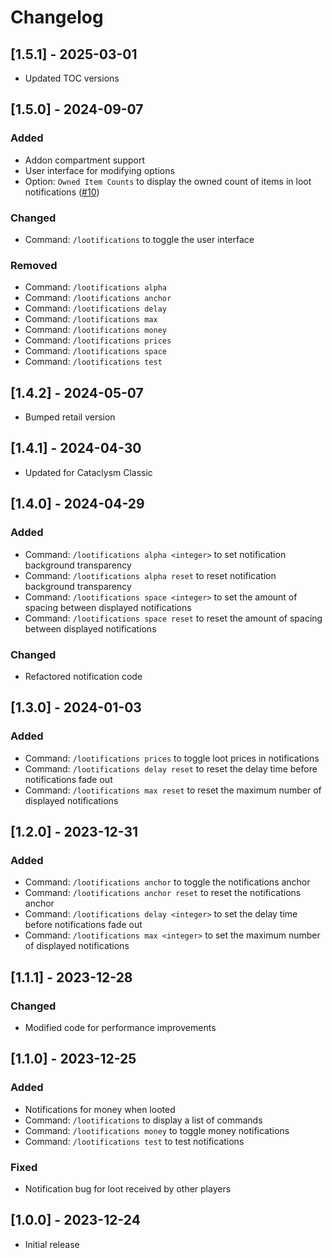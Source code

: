 # Changelog

## [1.5.1] - 2025-03-01

- Updated TOC versions

## [1.5.0] - 2024-09-07

### Added

- Addon compartment support
- User interface for modifying options
- Option: `Owned Item Counts` to display the owned count of items in loot notifications ([#10](https://github.com/moody/Lootifications/issues/10))

### Changed

- Command: `/lootifications` to toggle the user interface

### Removed

- Command: `/lootifications alpha`
- Command: `/lootifications anchor`
- Command: `/lootifications delay`
- Command: `/lootifications max`
- Command: `/lootifications money`
- Command: `/lootifications prices`
- Command: `/lootifications space`
- Command: `/lootifications test`

## [1.4.2] - 2024-05-07

- Bumped retail version

## [1.4.1] - 2024-04-30

- Updated for Cataclysm Classic

## [1.4.0] - 2024-04-29

### Added

- Command: `/lootifications alpha <integer>` to set notification background transparency
- Command: `/lootifications alpha reset` to reset notification background transparency
- Command: `/lootifications space <integer>` to set the amount of spacing between displayed notifications
- Command: `/lootifications space reset` to reset the amount of spacing between displayed notifications

### Changed

- Refactored notification code

## [1.3.0] - 2024-01-03

### Added

- Command: `/lootifications prices` to toggle loot prices in notifications
- Command: `/lootifications delay reset` to reset the delay time before notifications fade out
- Command: `/lootifications max reset` to reset the maximum number of displayed notifications

## [1.2.0] - 2023-12-31

### Added

- Command: `/lootifications anchor` to toggle the notifications anchor
- Command: `/lootifications anchor reset` to reset the notifications anchor
- Command: `/lootifications delay <integer>` to set the delay time before notifications fade out
- Command: `/lootifications max <integer>` to set the maximum number of displayed notifications

## [1.1.1] - 2023-12-28

### Changed

- Modified code for performance improvements

## [1.1.0] - 2023-12-25

### Added

- Notifications for money when looted
- Command: `/lootifications` to display a list of commands
- Command: `/lootifications money` to toggle money notifications
- Command: `/lootifications test` to test notifications

### Fixed

- Notification bug for loot received by other players

## [1.0.0] - 2023-12-24

- Initial release

